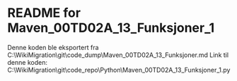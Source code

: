 # README for Maven_00TD02A_13_Funksjoner_1
Denne koden ble eksportert fra C:\WikiMigration\git\code_dump\Maven_00TD02A_13_Funksjoner.md
Link til denne koden: C:\WikiMigration\git\code_repo\Python\Maven_00TD02A_13_Funksjoner_1.py
